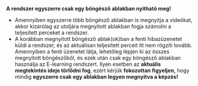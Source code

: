 **A rendszer egyszerre csak egy böngésző ablakban nyitható meg!**  

* Amennyiben egyszerre több böngésző ablakban is megnyitja a videókat, akkor kizárólag az utoljára megnyitott ablakban fogja számolni a teljesített perceket a rendszer. 
* A korábban megnyitott böngésző ablak(ok)ban a fenti hibazüzenetet küldi a rendszer, és az aktuálisan teljesített perceit itt nem rögzíti tovább. Amennyiben a fenti üzenetet látja, lehetőleg lépjen ki az összes megnyitott böngészőből, és ezek után csak egy böngésző ablakban használja az E-learning rendszert. Ilyen esetben az **aktuális megtekintés ideje törlődni fog**, ezért kérjük **fokozottan figyeljen,** hogy mindig **egyszerre csak egy ablakban legyen megnyitva a képzés!**

